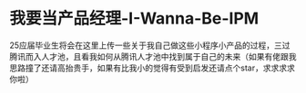 # 我要当产品经理-I-Wanna-Be-IPM
25应届毕业生将会在这里上传一些关于我自己做这些小程序小产品的过程，三过腾讯而入人才池，且看我如何从腾讯人才池中找到属于自己的未来（如果有佬跟我思路撞了还请高抬贵手，如果有比我小的觉得有受到启发还请点个star，求求求求你啦）
